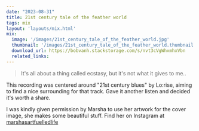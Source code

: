 ```yaml
---
date: "2023-08-31"
title: 21st century tale of the feather world
tags: mix
layout: 'layouts/mix.html'
mix:
  image: '/images/21st_century_tale_of_the_feather_world.jpg'
  thumbnail: '/images/21st_century_tale_of_the_feather_world.thumbnail.jpg'
  download_url: https://bobvanh.stackstorage.com/s/nvt3cVgWhxmhxVbn
  related_links:
---
```


> It's all about a thing called ecstasy, but it's not what it gives to me..

This recording was centered around "21st century blues" by Lo:rise, aiming to find a nice surrounding for that track. Gave it another listen and decided it's worth a share.

I was kindly given permission by Marsha to use her artwork for the cover image, she makes some beautiful stuff. Find her on Instagram at [marshasartfuelledlife](https://www.instagram.com/marshasartfuelledlife/)